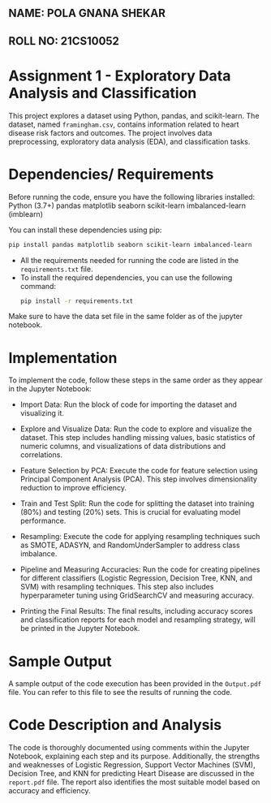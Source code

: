 ## NAME: POLA GNANA SHEKAR
## ROLL NO: 21CS10052

# Assignment 1 - Exploratory Data Analysis and Classification
This project explores a dataset using Python, pandas, and scikit-learn. The dataset, named `framingham.csv`, contains information related to heart disease risk factors and outcomes. The project involves data preprocessing, exploratory data analysis (EDA), and classification tasks.

# Dependencies/ Requirements
Before running the code, ensure you have the following libraries installed:
Python (3.7+)
pandas
matplotlib
seaborn
scikit-learn
imbalanced-learn (imblearn)

You can install these dependencies using pip:
  ```bash
  pip install pandas matplotlib seaborn scikit-learn imbalanced-learn
  ```
- All the requirements needed for running the code are listed in the `requirements.txt` file.
- To install the required dependencies, you can use the following command:
  ```bash
  pip install -r requirements.txt
  ```
Make sure to have the data set file in the same folder as of the jupyter notebook.

# Implementation
To implement the code, follow these steps in the same order as they appear in the Jupyter Notebook:

- Import Data: Run the block of code for importing the dataset and visualizing it.

- Explore and Visualize Data: Run the code to explore and visualize the dataset. This step includes handling missing values, basic statistics of numeric columns, and visualizations of data distributions and correlations.

- Feature Selection by PCA: Execute the code for feature selection using Principal Component Analysis (PCA). This step involves dimensionality reduction to improve efficiency.

- Train and Test Split: Run the code for splitting the dataset into training (80%) and testing (20%) sets. This is crucial for evaluating model performance.

- Resampling: Execute the code for applying resampling techniques such as SMOTE, ADASYN, and RandomUnderSampler to address class imbalance.

- Pipeline and Measuring Accuracies: Run the code for creating pipelines for different classifiers (Logistic Regression, Decision Tree, KNN, and SVM) with resampling techniques. This step also includes hyperparameter tuning using GridSearchCV and measuring accuracy.

- Printing the Final Results: The final results, including accuracy scores and classification reports for each model and resampling strategy, will be printed in the Jupyter Notebook.

# Sample Output
A sample output of the code execution has been provided in the `Output.pdf` file. You can refer to this file to see the results of running the code.

# Code Description and Analysis
The code is thoroughly documented using comments within the Jupyter Notebook, explaining each step and its purpose. Additionally, the strengths and weaknesses of Logistic Regression, Support Vector Machines (SVM), Decision Tree, and KNN for predicting Heart Disease are discussed in the `report.pdf` file. The report also identifies the most suitable model based on accuracy and efficiency.
